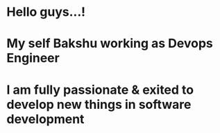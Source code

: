 <h1> Hello guys...! </h1>

<h1> My self Bakshu working as Devops Engineer</h1>
<h1>I am fully passionate & exited to develop new things in software development </h1>

